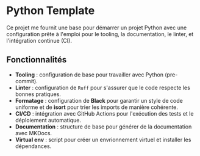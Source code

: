 # Python Template

Ce projet me fournit une base pour démarrer un projet Python avec une configuration prête à l'emploi pour le tooling, la documentation, le linter, et l'intégration continue (CI).

## Fonctionnalités

- **Tooling** : configuration de base pour travailler avec Python (pre-commit).
- **Linter** : configuration de `Ruff` pour s'assurer que le code respecte les bonnes pratiques.
- **Formatage** : configuration de **Black** pour garantir un style de code uniforme et de **isort** pour trier les imports de manière cohérente.
- **CI/CD** : intégration avec GitHub Actions pour l'exécution des tests et le déploiement automatique.
- **Documentation** : structure de base pour générer de la documentation avec MKDocs.
- **Virtual env** : script pour créer un envrionnement virtuel et installer les dépendances.
